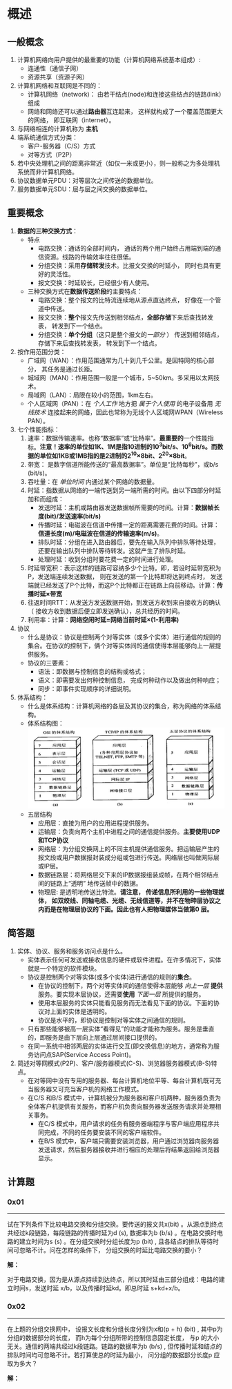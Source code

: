 # 概述

## 一般概念

1. 计算机网络向用户提供的最重要的功能（计算机网络系统基本组成）: 
    * 连通性（通信子网）
    * 资源共享（资源子网）
1. 计算机网络和互联网是不同的：
    * 计算机网络（network)： 由若干结点(node)和连接这些结点的链路(link）组成
    * 网络和网络还可以通过**路由器**互连起来， 这样就构成了一个覆盖范围更大的网络， 即互联网（internet）。
1. 与网络相连的计算机称为 **主机**
1. 端系统通信方式分类：
    * 客户-服务器（C/S）方式
    * 对等方式（P2P）
1. 若中央处理机之间的距离非常近（如仅一米或更小），则一般称之为多处理机系统而非计算机网络。
1. 协议数据单元PDU：对等层次之间传送的数据单位。
1. 服务数据单元SDU：层与层之间交换的数据单位。

## 重要概念

1. **数据的三种交换方式**：
    * 特点
        * 电路交换：通话的全部时间内， 通话的两个用户始终占用端到端的通信资源。线路的传输效率往往很低。
        * 分组交换：采用**存储转发**技术。比报文交换的时延小， 同时也具有更好的灵活性。
        * 报文交换：时延较长，已经很少有人使用。
    * 三种交换方式在**数据传送阶段**的主要特点：
        * 电路交换：整个报文的比特流连续地从源点直达终点， 好像在一个管道中传送。
        * 报文交换：**整个**报文先传送到相邻结点，**全部存储**下来后查找转发表， 转发到下一个结点。
        * 分组交换：**单个分组**（这只是整个报文的*一部分* ） 传送到相邻结点， 存储下来后查找转发表， 转发到下一个结点。
1. 按作用范围分类：
    * 广域网（WAN）：作用范围通常为几十到几千公里。是因特网的核心部分， 其任务是通过长距。
    * 城域网（MAN）：作用范围一般是一个城市，5~50km。多采用以太网技术。
    * 局域网（LAN）：局限在较小的范围，1km左右。
    * 个人区域网（PAN）：在 *个人工作* 地方把 *属于个人使用* 的电子设备用 *无线技术* 连接起来的网络，因此也常称为无线个人区域网WPAN（Wireless PAN）。
1. 七个性能指标：
    1. 速率：数据传输速率。也称“数据率”或“比特率”。**最重要的**一个性能指标。**注意！速率的单位如1K、1M是指10进制的10<sup>3</sup>bit/s、10<sup>6</sup>bit/s。而数据的单位如1KB或1MB指的是2进制的2<sup>10</sup>×8bit、2<sup>20</sup>×8bit**。
    1. 带宽： 是数字信道所能传送的“最高数据率”。单位是“比特每秒”，或b/s (bit/s)。
    1. 吞吐量：在 *单位时间* 内通过某个网络的数据量。
    1. 时延：指数据从网络的一端传送到另一端所需的时间。由以下四部分时延加和而组成：
        * 发送时延：主机或路由器发送数据帧所需要的时间。计算：**数据帧长度(bit)/发送速率(bit/s)**
        * 传播时延：电磁波在信道中传播一定的距离需要花费的时间。计算：**信道长度(m)/电磁波在信道的传输速率(m/s)**。
        * 排队时延：分组在进入路由器后，要先在输入队列中排队等待处理，还要在输出队列中排队等待转发。这就产生了排队时延。
        * 处理时延：收到分组时要花费一定的时间进行处理。
    1. 时延带宽积：表示这样的链路可容纳多少个比特。即，若设时延带宽积为P，发送端连续发送数据， 则在发送的第一个比特即将达到终点时， 发送端就已经发送了P个比特，而这P个比特都正在链路上向前移动。计算：**传播时延×带宽**
    1. 往返时间RTT：从发送方发送数据开始，到发送方收到来自接收方的确认（ 接收方收到数据后便立即发送确认），总共经历的时间。
    1. 利用率：计算：**网络空闲时延=网络当前时延×(1-利用率)**
1. 协议
    * 什么是协议：协议是控制两个对等实体（或多个实体）进行通信的规则的集合。在协议的控制下，俩个对等实体间的通信使得本层能够向上一层提供服务。
    * 协议的三要素：
        * 语法：即数据与控制信息的结构或格式；
        * 语义：即需要发出何种控制信息， 完成何种动作以及做出何种响应；
        * 同步：即事件实现顺序的详细说明。
1. 体系结构：
    * 什么是体系结构：计算机网络的各层及其协议的集合，称为网络的体系结构。
    * 体系结构图：
![计算机体系结构图](arch.png)
    * 五层结构
        * 应用层：直接为用户的应用进程提供服务。
        * 运输层：负责向两个主机中进程之间的通信提供服务。**主要使用UDP和TCP协议**
        * 网络层：为分组交换网上的不同主机提供通信服务。把运输层产生的报文段或用户数据报封装成分组或包进行传送。网络层也叫做网际层或IP层。
        * 数据链路层：将网络层交下来的IP数据报组装成帧，在两个相邻结点间的链路上“透明” 地传送帧中的数据。
        * 物理层: 是透明地传送比特流。**请注意， 传递信息所利用的一些物理媒体， 如双绞线、同轴电缆、光缆、无线信道等，并不在物珅层协议之内而是在物理层协议的下面。因此也有人把物理媒体当做第0 层。**

## 简答题

1. 实体、协议、服务和服务访问点是什么。
    * 实体表示任何可发送或接收信息的硬件或软件进程。在许多情况下，实体就是一个特定的软件模块。
    * 协议是控制两个对等实体(或多个实体)进行通信的规则的**集合**。
        * 在协议的控制下，两个对等实体间的通信使得本层能够 *向上一层* **提供**服务。要实现本层协议，还需要**使用** *下面一层* 所提供的服务。
        * 使用本层服务的实体只能看见服务而无法看见下面的协议。下面的协议对上面的实体是透明的。
        * 协议是水平的，即协议是控制对等实体之间通信的规则。
    * 只有那些能够被高一层实体“看得见”的功能才能称为服务。服务是垂直的，即服务是由下层向上层通过层间接口提供的。
    * 在同一系统中相邻两层的实体进行交互(即交换信息)的地方，通常称为服务访问点SAP(Service Access Point)。
1. 简述对等网模式(P2P)、客户/服务器模式(C-S)、浏览器服务器模式(B-S)特点。
    * 在对等网中没有专用的服务器、每台计算机地位平等、每台计算机既可充当服务器又可充当客户机的网络工作模式。
    * 在C/S 和B/S 模式中，计算机被分为服务器和客户机两种，服务器负责为全体客户机提供有关服务，而客户机负责向服务器发送服务请求并处理相关事务。
        * 在C/S 模式中，用户请求的任务有服务器端程序与客户端应用程序共同完成，不同的任务要安装不同的客户端软件。
        * 在B/S 模式中，客户端只需要安装浏览器，用户通过浏览器向服务器发送请求，然后服务器接收并进行相应的处理后将结果返回给浏览器显示。

## 计算题

### 0x01
---

试在下列条件下比较电路交换和分组交换。要传送的报文共x(bit) 。从源点到终点共经过k段链路，每段链路的传播时延为d (s), 数据率为b (b/s) 。在电路交换时电路的建立时间为s (s) 。在分组交换时分组长度为p (bit) , 且各结点的排队等待时间可忽略不计。问在怎样的条件下， 分组交换的时延比电路交换的要小？

**解：**

对于电路交换，因为是从源点持续到达终点，所以其时延由三部分组成：电路的建立时间s，发送时延 x/b，以及传播时延kd。即总时延 s+kd+x/b。

### 0x02
---

在上题的分组交换网中， 设报文长度和分组长度分别为x和(p + h) (bit) , 其中p为分组的数据部分的长度， 而h为每个分组所带的控制信息固定长度， 与p 的大小无关。通信的两端共经过k段链路。链路的数据率为b (b/s) , 但传播时延和结点的排队时间均可忽略不计。若打算使总的时延为最小， 问分组的数据部分长度p 应取为多大？

**解：**

